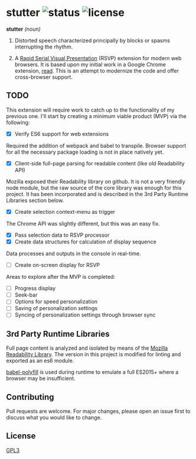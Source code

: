 # stutter ![status](https://travis-ci.com/jamestomasino/stutter.svg?branch=master) ![license](https://img.shields.io/badge/license-GPL3-blue.svg?style=flat-square)

**stutter** _(noun)_

1. Distorted speech characterized principally by blocks or spasms interrupting the rhythm.

2. A [Rapid Serial Visual Presentation](https://en.wikipedia.org/wiki/Rapid_serial_visual_presentation) (RSVP) extension for modern web browsers. It is based upon my initial work in a Google Chrome extension, [read](https://github.com/jamestomasino/read_plugin). This is an attempt to modernize the code and offer cross-browser support.

## TODO

This extension will require work to catch up to the functionality of my previous one. I'll start by creating a minimum viable product (MVP) via the following:

- [x] Verify ES6 support for web extensions

Required the addition of webpack and babel to transpile. Browser support for all the necessary package loading is not in place natively yet.

- [x] Client-side full-page parsing for readable content (like old Readability API)

Mozilla exposed their Readability library on github. It is not a very friendly node module, but the raw source of the core library was enough for this project. It has been incorporated and is described in the 3rd Party Runtime Libraries section below.

- [x] Create selection context-menu as trigger

The Chrome API was slightly different, but this was an easy fix.

- [x] Pass selection data to RSVP processor
- [x] Create data structures for calculation of display sequence

Data processes and outputs in the console in real-time.

- [ ] Create on-screen display for RSVP

Areas to explore after the MVP is completed:

- [ ] Progress display
- [ ] Seek-bar
- [ ] Options for speed personalization
- [ ] Saving of personalization settings
- [ ] Syncing of personalization settings through browser sync

## 3rd Party Runtime Libraries

Full page content is analyzed and isolated by means of the [Mozilla Readability Library](https://github.com/mozilla/readability). The version in this project is modified for linting and exported as an es6 module.

[babel-polyfill](https://babeljs.io/docs/en/babel-polyfill) is used during runtime to emulate a full ES2015+ where a browser may be insufficient.

## Contributing
Pull requests are welcome. For major changes, please open an issue first to
discuss what you would like to change.

## License
[GPL3](LICENSE)
